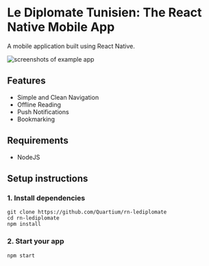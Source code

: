 # Le Diplomate Tunisien: The React Native Mobile App

A mobile application built using React Native.

![screenshots of example app](/images/screenshots@2x.jpg)

## Features

- Simple and Clean Navigation
- Offline Reading
- Push Notifications
- Bookmarking

## Requirements

- NodeJS

## Setup instructions

### 1. Install dependencies

```
git clone https://github.com/Quartium/rn-lediplomate
cd rn-lediplomate
npm install
```

### 2. Start your app

```
npm start
```
